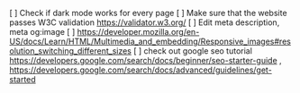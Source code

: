 [ ] Check if dark mode works for every page
[ ] Make sure that the website passes W3C validation https://validator.w3.org/
[ ] Edit meta description, meta og:image
[ ] https://developer.mozilla.org/en-US/docs/Learn/HTML/Multimedia_and_embedding/Responsive_images#resolution_switching_different_sizes
[ ] check out google seo tutorial https://developers.google.com/search/docs/beginner/seo-starter-guide , https://developers.google.com/search/docs/advanced/guidelines/get-started